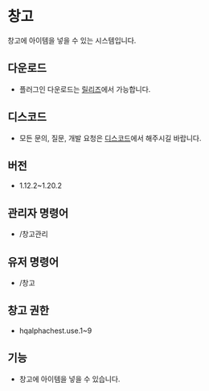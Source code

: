 # 창고
창고에 아이템을 넣을 수 있는 시스템입니다.

## 다운로드
* 플러그인 다운로드는 [릴리즈](https://github.com/CosinePlugin/HQAlphaChest/releases)에서 가능합니다.

## 디스코드
* 모든 문의, 질문, 개발 요청은 [디스코드](https://discord.gg/hUkaca9ZQu)에서 해주시길 바랍니다.

## 버전
* 1.12.2~1.20.2

## 관리자 명령어
* /창고관리

## 유저 명령어
* /창고

## 창고 권한
* hqalphachest.use.1~9

## 기능
* 창고에 아이템을 넣을 수 있습니다.
